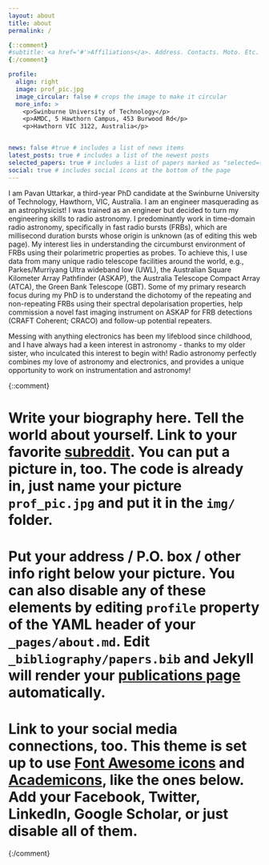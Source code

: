 ```yaml
---
layout: about
title: about
permalink: /

{::comment}
#subtitle: <a href='#'>Affiliations</a>. Address. Contacts. Moto. Etc.
{:/comment}

profile:
  align: right
  image: prof_pic.jpg
  image_circular: false # crops the image to make it circular
  more_info: >
    <p>Swinburne University of Technology</p>
    <p>AMDC, 5 Hawthorn Campus, 453 Burwood Rd</p>
    <p>Hawthorn VIC 3122, Australia</p>


news: false #true # includes a list of news items
latest_posts: true # includes a list of the newest posts
selected_papers: true # includes a list of papers marked as "selected={true}"
social: true # includes social icons at the bottom of the page
---
```


I am Pavan Uttarkar, a third-year PhD candidate at the Swinburne University of Technology, Hawthorn, VIC, Australia. I am an engineer masquerading as an astrophysicist! I was trained as an engineer but decided to turn my engineering skills to radio astronomy. I predominantly work in time-domain radio astronomy, specifically in fast radio bursts (FRBs), which are millisecond duration bursts whose origin is unknown (as of editing this web page). My interest lies in understanding the circumburst environment of FRBs using their polarimetric properties as probes. To achieve this, I use data from many unique radio telescope facilities around the world, e.g., Parkes/Murriyang Ultra wideband low (UWL), the Australian Square Kilometer Array Pathfinder (ASKAP), the Australia Telescope Compact Array (ATCA), the Green Bank Telescope (GBT). Some of my primary research focus during my PhD is to understand the dichotomy of the repeating and non-repeating FRBs using their spectral depolarisation properties, help commission a novel fast imaging instrument on ASKAP for FRB detections (CRAFT Coherent; CRACO) and follow-up potential repeaters. 

Messing with anything electronics has been my lifeblood since childhood, and I have always had a keen interest in astronomy - thanks to my older sister, who inculcated this interest to begin with! Radio astronomy perfectly combines my love of astronomy and electronics, and provides a unique opportunity to work on instrumentation and astronomy! 


{::comment}
# Write your biography here. Tell the world about yourself. Link to your favorite [subreddit](http://reddit.com). You can put a picture in, too. The code is already in, just name your picture `prof_pic.jpg` and put it in the `img/` folder.

# Put your address / P.O. box / other info right below your picture. You can also disable any of these elements by editing `profile` property of the YAML header of your `_pages/about.md`. Edit `_bibliography/papers.bib` and Jekyll will render your [publications page](/al-folio/publications/) automatically.

# Link to your social media connections, too. This theme is set up to use [Font Awesome icons](https://fontawesome.com/) and [Academicons](https://jpswalsh.github.io/academicons/), like the ones below. Add your Facebook, Twitter, LinkedIn, Google Scholar, or just disable all of them.
{:/comment}
